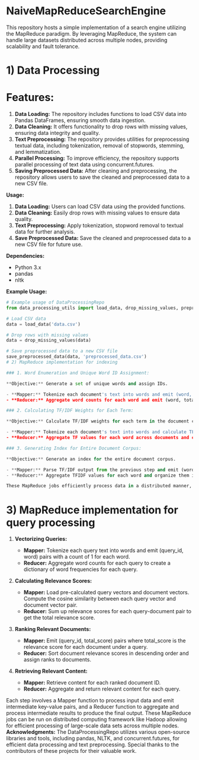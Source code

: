 # NaiveMapReduceSearchEngine
 This repository hosts a simple implementation of a search engine utilizing the MapReduce paradigm. By leveraging MapReduce, the system can handle large datasets distributed across multiple nodes, providing scalability and fault tolerance. 
# 1) Data Processing
# Features:
1. **Data Loading:** The repository includes functions to load CSV data into Pandas DataFrames, ensuring smooth data ingestion.
2. **Data Cleaning:** It offers functionality to drop rows with missing values, ensuring data integrity and quality.
3. **Text Preprocessing:** The repository provides utilities for preprocessing textual data, including tokenization, removal of stopwords, stemming, and lemmatization.
4. **Parallel Processing:** To improve efficiency, the repository supports parallel processing of text data using concurrent.futures.
5. **Saving Preprocessed Data:** After cleaning and preprocessing, the repository allows users to save the cleaned and preprocessed data to a new CSV file.

**Usage:**
1. **Data Loading:** Users can load CSV data using the provided functions.
2. **Data Cleaning:** Easily drop rows with missing values to ensure data quality.
3. **Text Preprocessing:** Apply tokenization, stopword removal to textual data for further analysis.
4. **Save Preprocessed Data:** Save the cleaned and preprocessed data to a new CSV file for future use.

**Dependencies:**
- Python 3.x
- pandas
- nltk

**Example Usage:**
```python
# Example usage of DataProcessingRepo
from data_processing_utils import load_data, drop_missing_values, preprocess_text, parallel_preprocess, save_preprocessed_data

# Load CSV data
data = load_data('data.csv')

# Drop rows with missing values
data = drop_missing_values(data)

# Save preprocessed data to a new CSV file
save_preprocessed_data(data, 'preprocessed_data.csv')
# 2) MapReduce implementation for indexing

### 1. Word Enumeration and Unique Word ID Assignment:

**Objective:** Generate a set of unique words and assign IDs.

- **Mapper:** Tokenize each document's text into words and emit (word, 1) pairs.
- **Reducer:** Aggregate word counts for each word and emit (word, total_count) pairs.

### 2. Calculating TF/IDF Weights for Each Term:

**Objective:** Calculate TF/IDF weights for each term in the document corpus.

- **Mapper:** Tokenize each document's text into words and calculate TF (Term Frequency). Emit (word, (doc_id, tf)) pairs.
- **Reducer:** Aggregate TF values for each word across documents and calculate IDF (Inverse Document Frequency). Compute TF/IDF weights for each term in each document.

### 3. Generating Index for Entire Document Corpus:

**Objective:** Generate an index for the entire document corpus.

- **Mapper:** Parse TF/IDF output from the previous step and emit (word, (doc_id, tfidf)) pairs.
- **Reducer:** Aggregate TFIDF values for each word and organize them into an index structure. Yield the index as a single entry.

These MapReduce jobs efficiently process data in a distributed manner, handling scalability issues commonly encountered with large document corpora. The index generated can be used for various information retrieval tasks, such as search queries, document ranking, and content recommendation systems.
```
# 3) MapReduce implementation for query processing

1. **Vectorizing Queries:**
   - **Mapper:** Tokenize each query text into words and emit (query_id, word) pairs with a count of 1 for each word.
   - **Reducer:** Aggregate word counts for each query to create a dictionary of word frequencies for each query.

2. **Calculating Relevance Scores:**
   - **Mapper:** Load pre-calculated query vectors and document vectors. Compute the cosine similarity between each query vector and document vector pair.
   - **Reducer:** Sum up relevance scores for each query-document pair to get the total relevance score.

3. **Ranking Relevant Documents:**
   - **Mapper:** Emit (query_id, total_score) pairs where total_score is the relevance score for each document under a query.
   - **Reducer:** Sort document relevance scores in descending order and assign ranks to documents.

4. **Retrieving Relevant Content:**
   - **Mapper:** Retrieve content for each ranked document ID.
   - **Reducer:** Aggregate and return relevant content for each query.

Each step involves a Mapper function to process input data and emit intermediate key-value pairs, and a Reducer function to aggregate and process intermediate results to produce the final output. These MapReduce jobs can be run on distributed computing framework like Hadoop allowing for efficient processing of large-scale data sets across multiple nodes.
**Acknowledgments:**
The DataProcessingRepo utilizes various open-source libraries and tools, including pandas, NLTK, and concurrent.futures, for efficient data processing and text preprocessing. Special thanks to the contributors of these projects for their valuable work.
